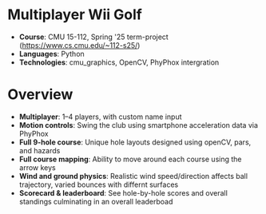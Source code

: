 # Multiplayer Wii Golf 

- **Course**: CMU 15-112, Spring '25 term-project (https://www.cs.cmu.edu/~112-s25/)
- **Languages**: Python
- **Technologies**: cmu_graphics, OpenCV, PhyPhox intergration

# Overview
- **Multiplayer**: 1–4 players, with custom name input  
- **Motion controls**: Swing the club using smartphone acceleration data via PhyPhox  
- **Full 9-hole course**: Unique hole layouts designed using openCV, pars, and hazards  
- **Full course mapping**: Ability to move around each course using the arrow keys
- **Wind and ground physics**: Realistic wind speed/direction affects ball trajectory, varied bounces with differnt surfaces
- **Scorecard & leaderboard**: See hole-by-hole scores and overall standings culminating in an overall leaderboad  


